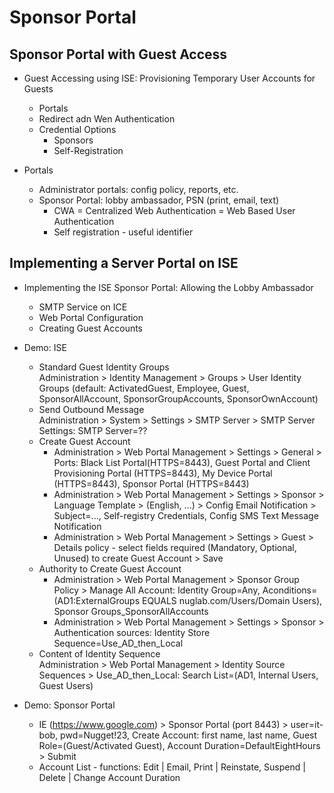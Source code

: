 # Sponsor Portal

## Sponsor Portal with Guest Access

+ Guest Accessing using ISE: Provisioning Temporary User Accounts for Guests
    + Portals
    + Redirect adn Wen Authentication
    + Credential Options
        + Sponsors
        + Self-Registration

+ Portals
    + Administrator portals: config policy, reports, etc.
    + Sponsor Portal: lobby ambassador, PSN (print, email, text)
        + CWA = Centralized Web Authentication =  Web Based User Authentication
        + Self registration - useful identifier


## Implementing a Server Portal on ISE

+ Implementing the ISE Sponsor Portal: Allowing the Lobby Ambassador
    + SMTP Service on ICE
    + Web Portal Configuration
    + Creating Guest Accounts

+ Demo: ISE
    + Standard Guest Identity Groups <br/>
        Administration > Identity Management > Groups > User Identity Groups (default: ActivatedGuest, Employee, Guest, SponsorAllAccount, SponsorGroupAccounts, SponsorOwnAccount)
    + Send Outbound Message <br/>
        Administration > System > Settings > SMTP Server > SMTP Server Settings: SMTP Server=??
    + Create Guest Account
        + Administration > Web Portal Management > Settings > General > Ports: Black List Portal(HTTPS=8443), Guest Portal and Client Provisioning Portal (HTTPS=8443), My Device Portal (HTTPS=8443), Sponsor Portal (HTTPS=8443)
        + Administration > Web Portal Management > Settings > Sponsor > Language Template > (English, ...) > Config Email Notification > Subject=..., Self-registry Credentials, Config SMS Text Message Notification
        + Administration > Web Portal Management > Settings > Guest > Details policy - select fields required (Mandatory, Optional, Unused) to create Guest Account > Save
    + Authority to Create Guest Account
        + Administration > Web Portal Management > Sponsor Group Policy > Manage All Account: Identity Group=Any, Aconditions=(AD1:ExternalGroups EQUALS nuglab.com/Users/Domain Users), Sponsor Groups_SponsorAllAccounts
        + Administration > Web Portal Management > Settings > Sponsor > Authentication sources: Identity Store Sequence=Use_AD_then_Local
    + Content of Identity Sequence <br/>
        Administration > Web Portal Management > Identity Source Sequences > Use_AD_then_Local: Search List=(AD1, Internal Users, Guest Users)

+ Demo: Sponsor Portal 
    + IE (https://www.google.com) > Sponsor Portal (port 8443) > user=it-bob, pwd=Nugget!23, Create Account: first name, last name, Guest Role=(Guest/Activated Guest), Account Duration=DefaultEightHours > Submit
    + Account List - functions: Edit | Email, Print | Reinstate, Suspend | Delete | Change Account Duration



    
